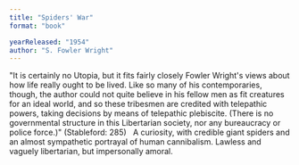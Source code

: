 ```yaml
---
title: "Spiders' War"
format: "book"

yearReleased: "1954"
author: "S. Fowler Wright"
---
```

"It is certainly no Utopia, but it fits fairly closely Fowler Wright's views about how life really ought to be lived. Like so many of his contemporaries, though, the author could not quite believe in his fellow men as fit creatures for an ideal world, and so these tribesmen are credited with telepathic powers, taking decisions by means of telepathic plebiscite. (There is no governmental structure in this Libertarian society, nor any bureaucracy or police force.)" (Stableford: 285)
 
A curiosity, with  credible giant spiders and an almost sympathetic portrayal of human cannibalism.  Lawless and vaguely libertarian, but impersonally amoral. 